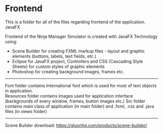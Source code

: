 # Frontend
This is a folder for all of the files regarding frontend of the application. JavaFX

Frontend of the Ninja Manager Simulator is created with JavaFX Technology using:
 * Scene Builder for creating FXML markup files - layout and graphic elements (buttons, labels, text fields, etc.)
 * Eclipse for JavaFX project, Controllers and CSS (Cascading Style Sheets) for custom styles of graphic elements
 * Photoshop for creating background images, frames etc.
 - - - -         
Font folder contains International font which is used for most of text objects in application. <br>
Resources folder contains images used for application interface (backgrounds of every window, frames, button images etc.)
Src folder contains main class of application (in main folder) and .fxml, .css and .java files (in views folder)
 - - - -
Scene Builder download: https://gluonhq.com/products/scene-builder/
